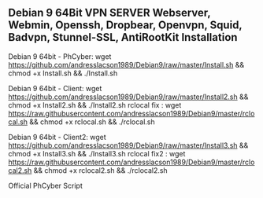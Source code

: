 Debian 9 64Bit VPN SERVER Webserver, Webmin, Openssh, Dropbear, Openvpn, Squid, Badvpn, Stunnel-SSL, AntiRootKit
Installation
------------------------------------------
Debian 9 64bit - PhCyber: wget https://github.com/andresslacson1989/Debian9/raw/master/Install.sh && chmod +x Install.sh && ./Install.sh

Debian 9 64bit - Client: wget https://github.com/andresslacson1989/Debian9/raw/master/Install2.sh && chmod +x Install2.sh && ./Install2.sh
rclocal fix : wget https://raw.githubusercontent.com/andresslacson1989/Debian9/master/rclocal.sh && chmod +x rclocal.sh && ./rclocal.sh


Debian 9 64bit - Client2: wget https://github.com/andresslacson1989/Debian9/raw/master/Install3.sh && chmod +x Install3.sh && ./Install3.sh
rclocal fix2 : wget https://raw.githubusercontent.com/andresslacson1989/Debian9/master/rclocal2.sh && chmod +x rclocal2.sh && ./rclocal2.sh

Official PhCyber Script
